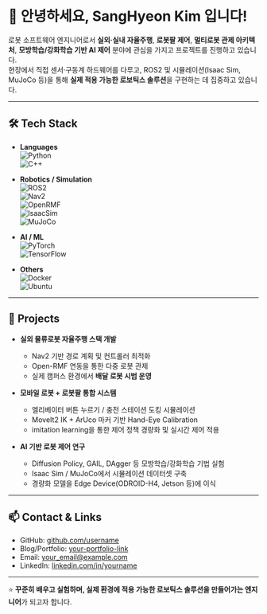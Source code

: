 # 👋 안녕하세요, SangHyeon Kim 입니다!

로봇 소프트웨어 엔지니어로서 **실외·실내 자율주행**, **로봇팔 제어**, **멀티로봇 관제 아키텍처**, **모방학습/강화학습 기반 AI 제어** 분야에 관심을 가지고 프로젝트를 진행하고 있습니다.  
현장에서 직접 센서·구동계 하드웨어를 다루고, ROS2 및 시뮬레이션(Isaac Sim, MuJoCo 등)을 통해 **실제 적용 가능한 로보틱스 솔루션**을 구현하는 데 집중하고 있습니다.  

---

## 🛠 Tech Stack

- **Languages**  
  ![Python](https://img.shields.io/badge/Python-3776AB?style=flat&logo=python&logoColor=white)  
  ![C++](https://img.shields.io/badge/C++-00599C?style=flat&logo=c%2B%2B&logoColor=white)

- **Robotics / Simulation**  
  ![ROS2](https://img.shields.io/badge/ROS2-Foxglove?style=flat&logo=ros&logoColor=white)  
  ![Nav2](https://img.shields.io/badge/Nav2-22314E?style=flat)  
  ![OpenRMF](https://img.shields.io/badge/Open--RMF-22314E?style=flat)  
  ![IsaacSim](https://img.shields.io/badge/Isaac%20Sim-000000?style=flat&logo=nvidia&logoColor=white)  
  ![MuJoCo](https://img.shields.io/badge/MuJoCo-FF6F00?style=flat)

- **AI / ML**  
  ![PyTorch](https://img.shields.io/badge/PyTorch-EE4C2C?style=flat&logo=pytorch&logoColor=white)  
  ![TensorFlow](https://img.shields.io/badge/TensorFlow-FF6F00?style=flat&logo=tensorflow&logoColor=white)

- **Others**  
  ![Docker](https://img.shields.io/badge/Docker-2496ED?style=flat&logo=docker&logoColor=white)  
  ![Ubuntu](https://img.shields.io/badge/Ubuntu-E95420?style=flat&logo=ubuntu&logoColor=white)  

---

## 🚀 Projects

- **실외 물류로봇 자율주행 스택 개발**  
  - Nav2 기반 경로 계획 및 컨트롤러 최적화  
  - Open-RMF 연동을 통한 다중 로봇 관제  
  - 실제 캠퍼스 환경에서 **배달 로봇 시범 운영**

- **모바일 로봇 + 로봇팔 통합 시스템**  
  - 엘리베이터 버튼 누르기 / 충전 스테이션 도킹 시뮬레이션  
  - MoveIt2 IK + ArUco 마커 기반 Hand-Eye Calibration  
  - imitation learning을 통한 제어 정책 경량화 및 실시간 제어 적용

- **AI 기반 로봇 제어 연구**  
  - Diffusion Policy, GAIL, DAgger 등 모방학습/강화학습 기법 실험  
  - Isaac Sim / MuJoCo에서 시뮬레이션 데이터셋 구축  
  - 경량화 모델을 Edge Device(ODROID-H4, Jetson 등)에 이식

---

## 📫 Contact & Links

- GitHub: [github.com/username](https://github.com/username)  
- Blog/Portfolio: [your-portfolio-link](https://your-portfolio-link)  
- Email: your_email@example.com  
- LinkedIn: [linkedin.com/in/yourname](https://linkedin.com/in/yourname)  

---

⭐️ **꾸준히 배우고 실험하며, 실제 환경에 적용 가능한 로보틱스 솔루션을 만들어가는 엔지니어**가 되고자 합니다.
